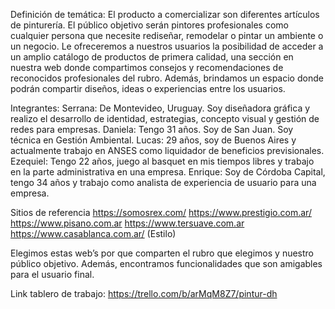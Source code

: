 Definición de temática:
El producto a comercializar son diferentes artículos de pinturería.
El público objetivo serán pintores profesionales como cualquier persona que necesite rediseñar, remodelar o pintar un ambiente o un negocio. 
Le ofreceremos a nuestros usuarios la posibilidad de acceder a un amplio catálogo de productos de primera calidad, una sección en nuestra web donde compartimos consejos y recomendaciones de reconocidos profesionales del rubro.
Además, brindamos un espacio donde podrán compartir diseños, ideas o experiencias entre los usuarios.

Integrantes:
Serrana: De Montevideo, Uruguay. Soy diseñadora gráfica y realizo el desarrollo de identidad, estrategias, concepto visual y gestión de redes para empresas. 
Daniela: Tengo 31 años. Soy de San Juan. Soy técnica en Gestión Ambiental. 
Lucas: 29 años, soy de Buenos Aires y actualmente trabajo en ANSES como liquidador de beneficios previsionales.
Ezequiel: Tengo 22 años, juego al basquet en mis tiempos libres y trabajo en la parte administrativa en una empresa.
Enrique: Soy de Córdoba Capital, tengo 34 años y trabajo como analista de experiencia de usuario para una empresa.

Sitios de referencia
https://somosrex.com/
https://www.prestigio.com.ar/
https://www.pisano.com.ar
https://www.tersuave.com.ar
https://www.casablanca.com.ar/ (Estilo)

Elegimos estas web’s por que comparten el rubro que elegimos y nuestro público objetivo. Además, encontramos funcionalidades que son amigables para el usuario final. 

Link tablero de trabajo: https://trello.com/b/arMqM8Z7/pintur-dh
